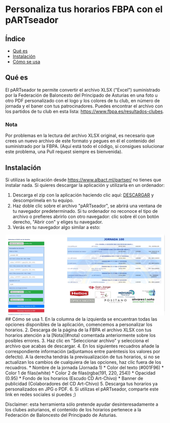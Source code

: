 # Personaliza tus horarios FBPA con el pARTseador
## Índice

* [Qué es](#que-es)
* [Instalación](#instalacion)
* [Cómo se usa](#como-se-usa)

## Qué es
El pARTseador te permite convertir el archivo XLSX ("Excel") suministrado por la Federación de Baloncesto del Principado de Asturias en una foto u otro PDF personalizado con el logo y los colores de tu club, en número de jornada y el baner con tus patrocinadores.
Puedes encontrar el archivo con los partidos de tu club en esta lista: <a href="https://www.fbpa.es/resultados-clubes">https://www.fbpa.es/resultados-clubes</a>.
### Nota
Por problemas en la lectura del archivo XLSX original, es necesario que crees un nuevo archivo de este formato y pegues en él el contenido del suministrado por la FBPA.
(Aquí está todo el código, si consigues solucionar este problema, una Pull request siempre es bienvenida).
## Instalación
Si utilizas la aplicación desde <a href="https://www.albact.ml/partser/">https://www.albact.ml/partser/</a> no tienes que instalar nada.
Si quieres descargar la aplicación y utilizarla en un ordenador:
1. Descarga el zip con la aplicación haciendo clic aquí: <a href="https://github.com/albact7/parser-horarios-fbpa/archive/1.0.zip">DESCARGAR</a> y descomprímela en tu equipo.
2. Haz doble clic sobre el archivo "pARTseador", se abrirá una ventana de tu navegador predeterminado. 
Si tu ordenador no reconoce el tipo de archivo o prefieres abrirlo con otro navegador: clic sobre él con botón derecho, "Abrir con" y eliges tu navegador.
3. Verás en tu navegador algo similar a esto:
<div align="center">
  <a href="https://github.com/albact7/parser-horarios-fbpa/blob/main/code/tutorial-resources/Captura1.JPG">
    <img src="code/tutorial-resources/Captura1.JPG" alt="cap1" width="auto" height="auto">
  </a>
</div>
## Cómo se usa
1. En la columna de la izquierda se encuentran todas las opciones disponibles de la aplicación, comencemos a personalizar los horarios.
2. Descarga de la página de la FBPA el archivo XLSX con tus horarios atención a la [Nota](#nota) comentada anteriormente sobre los posibles errores.
3. Haz clic en "Seleccionar archivo" y selecciona el archivo que acabas de descargar.
4. En los siguientes recuadros añade la correspondiente información (adjuntamos entre paréntesis los valores por defecto). A la derecha tendrás la previsualización de tus horarios, si no se actualizan los cambios de cualquiera de las opciones, haz clic fuera de los recuadros.
    * Nombre de la jornada (Jornada 1)
    * Color del texto (#001F96)
    * Color 1 de filas(white)
    * Color 2 de filas(rgba(191, 220, 254))
    * Opacidad (0.95)
    * Fondo de los horarios (Escudo CD Art-Chivo)
    * Banner de publicidad (Colaboradores del CD Art-Chivo)
5. Descarga tus horarios ya personalizados en JPG o PDF.
6. Si utilizas el pARTseador, comparte este link en redes sociales si puedes ;)


Disclaimer: esta herramienta sólo pretende ayudar desinteresadamente a los clubes asturianos, el contenido de los horarios pertenece a la Federación de Baloncesto del Principado de Asturias.
